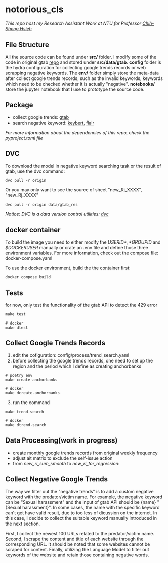 # notorious_cls
*This repo host my Research Assistant Work at NTU for Professor [Chih-Sheng Hsieh](https://sites.google.com/site/chihshenghsieh/)*


## File Structure
All the source code can be found under **src/** folder. I modify some of the code
in original gtab [repo](https://github.com/epfl-dlab/GoogleTrendsAnchorBank) and 
stored under **src/data/gtab**. **config** folder is the hydra configuration for 
collecting google trends records or web scrapping negative keywords. 
The **env/** folder simply store the meta-data after collect google trends records, 
such as the invalid keywords, keywords which need to be checked whether
it is actually "negative". **notebooks/** store the jupyter notebook that I use 
to prototype the source code.


## Package
- collect google trends: [gtab](https://github.com/epfl-dlab/GoogleTrendsAnchorBank)
- search negative keyword: [keybert](https://github.com/MaartenGr/KeyBERT), [flair](https://github.com/flairNLP/flair)

*For more information about the dependencies of this repo, check the pyproject.toml file*


## DVC
To download the model in negative keyword searching task or the result of gtab,
use the dvc command:
```shell
dvc pull -r origin
```
Or you may only want to see the source of sheet "new_Ri_XXXX", "new_Rj_XXXX" 
```shell
dvc pull -r origin data/gtab_res
```
*Notice: DVC is a data version control utilities: [dvc](https://github.com/iterative/dvc)*


## docker container
To build the image you need to either modify the *$USERID*, *$GROUPID* and *$DOCKERUSER*
manually or crate an .env file and define those three environment variables. For more information, check out the compose file: docker-compose.yaml

To use the docker environment, build the the container first:
```shell
docker compose build
```

## Tests
for now, only test the functionality of the gtab API to detect the 429 error
```shell
make test

# docker
make dtest
```

## Collect Google Trends Records
1. edit the cofiguration: config/process/trend_search.yaml
2. before collecting the google trends records, one need to set up the region and the period which I define as creating anchorbanks
```shell
# poetry env
make create-anchorbanks

# docker
make dcreate-anchorbanks
```
3. run the command
```shell
make trend-search

# docker
make dtrend-search
```


## Data Processing(work in progress)
- create monthly google trends records from original weekly frequency
- adjust ait matrix to exclude the self-issue action
- from *new_ri_sum_smooth* to *new_ri_for_regression*:


## Collect Negative Google Trends
The way we filter out the "negative trends" is to add a custom negative keyword with the predator/victim name. For example, the negative keyword can be "Sexual harassment" and the input of gtab API should be {name} "{Sexual harassment}". In some cases, the name with the specific keyword can't get have valid result, due to too less of dicussion on the internet. In this case, I decide to collect the suitable keyword manually introduced in the next section. 

First, I collect the newest 100 URLs related to the predator/victim name. Second, I scrape the content and title of each website through the corresponding URL. It should be noted that some websites cannot be scraped for content. Finally, utilizing the Language Model to filter out keywords of the website and retain those containing negative words.
